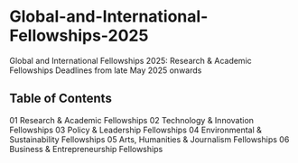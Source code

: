# Global-and-International-Fellowships-2025
Global and International Fellowships 2025: Research &amp; Academic Fellowships
Deadlines from late May 2025 onwards

## Table of Contents

01 Research & Academic Fellowships
02 Technology & Innovation Fellowships
03 Policy & Leadership Fellowships
04 Environmental & Sustainability Fellowships
05 Arts, Humanities & Journalism Fellowships
06 Business & Entrepreneurship Fellowships
